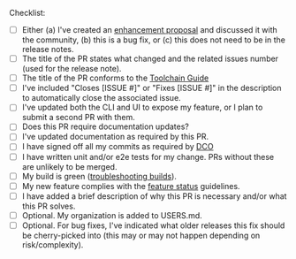 <!--
Note on DCO:

If the DCO action in the integration test fails, one or more of your commits are not signed off. Please click on the *Details* link next to the DCO action for instructions on how to resolve this.
-->

Checklist:

* [ ] Either (a) I've created an [enhancement proposal](https://github.com/argoproj/argo-cd/issues/new/choose) and discussed it with the community, (b) this is a bug fix, or (c) this does not need to be in the release notes.
* [ ] The title of the PR states what changed and the related issues number (used for the release note).
* [ ] The title of the PR conforms to the [Toolchain Guide](https://argo-cd.readthedocs.io/en/latest/developer-guide/toolchain-guide/#title-of-the-pr)
* [ ] I've included "Closes [ISSUE #]" or "Fixes [ISSUE #]" in the description to automatically close the associated issue.
* [ ] I've updated both the CLI and UI to expose my feature, or I plan to submit a second PR with them.
* [ ] Does this PR require documentation updates?
* [ ] I've updated documentation as required by this PR.
* [ ] I have signed off all my commits as required by [DCO](https://github.com/argoproj/argoproj/blob/master/community/CONTRIBUTING.md#legal)
* [ ] I have written unit and/or e2e tests for my change. PRs without these are unlikely to be merged.
* [ ] My build is green ([troubleshooting builds](https://argo-cd.readthedocs.io/en/latest/developer-guide/ci/)).
* [ ] My new feature complies with the [feature status](https://github.com/argoproj/argoproj/blob/master/community/feature-status.md) guidelines.
* [ ] I have added a brief description of why this PR is necessary and/or what this PR solves.
* [ ] Optional. My organization is added to USERS.md.
* [ ] Optional. For bug fixes, I've indicated what older releases this fix should be cherry-picked into (this may or may not happen depending on risk/complexity).

<!-- Please see [Contribution FAQs](https://argo-cd.readthedocs.io/en/latest/developer-guide/faq/) if you have questions about your pull-request. -->
